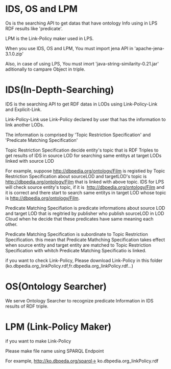 # IDS, OS and LPM


Os is the searching API to get datas that have ontology Info using in LPS RDF results like 'predicate'.

LPM is the Link-Policy maker used in LPS.


When you use IDS, OS and LPM,
You must import jena API in 'apache-jena-3.1.0.zip'

Also, in case of using LPS, You must imort 'java-string-similarity-0.21.jar' aditionally to campare Object in triple.





# IDS(In-Depth-Searching)
IDS is the searching API to get RDF datas in LODs using Link-Policy-Link and Explicit-Link.

Link-Policy-Link use Link-Policy declared by user that has the information to link another LODs.

The information is comprised by 'Topic Restriction Specification' and 'Predicate Matching Specification'

Topic Restriction Specification decide entity's topic that is RDF Triples to get results of IDS in source LOD for searching same entitys at target LODs linked with source LOD



For example, suppose  <http://dbpedia.org/ontology/Film> is registied by Topic Restriction Specification about sourceLOD and targetLOD's topic is <http://dbpedia.org/ontology/Film> that is linked with above topic.
IDS for LPS will check source entity's topic, if it is  <http://dbpedia.org/ontology/Film> and it is correct and there start to search same entitys in target LOD whose topic is <http://dbpedia.org/ontology/Film>.

Predicate Matching Specifiation is predicate informations about source LOD and target LOD that is regitried by publisher who publish sourceLOD in LOD Cloud when he decide that these predicates have same meaning each other.

Predicate Matching Specification is subordinate to Topic Restriction Specification.
this mean that Predicate Mathching Specification takes effect when source entity and target entity are matched to Topic Restriction Specification with whitch Predicate Matching Specificatio is linked.

if you want to check Link-Policy, Please download Link-Policy in this folder (ko.dbpedia.org_linkPolicy.rdf,fr.dbpedia.org_linkPolicy.rdf...)

# OS(Ontology Searcher)

We serve Ontology Searcher to recognize predicate Information in IDS results of RDF triple.



# LPM (Link-Policy Maker)

if you want to make Link-Policy

Please make file name  using SPARQL Endpoint

For example,
http://ko.dbpeda.org/sparql-> ko.dbpedia.org_linkPolicy.rdf
